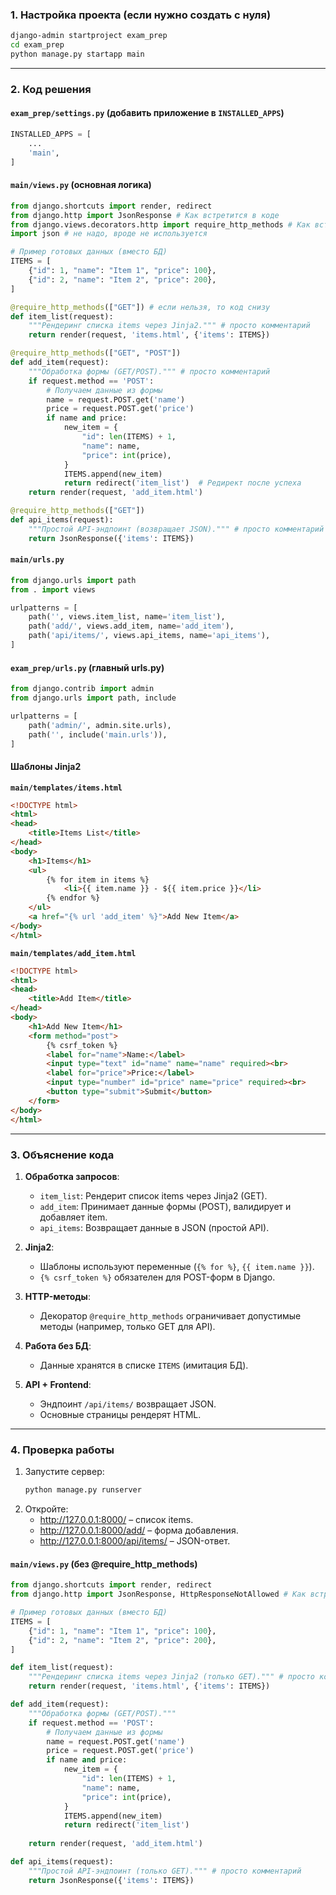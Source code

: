 ### **1. Настройка проекта (если нужно создать с нуля)**  
```bash
django-admin startproject exam_prep
cd exam_prep
python manage.py startapp main
```

---

### **2. Код решения**  

#### **`exam_prep/settings.py`** (добавить приложение в `INSTALLED_APPS`)  
```python
INSTALLED_APPS = [
    ...
    'main',
]
```

#### **`main/views.py`** (основная логика)  
```python
from django.shortcuts import render, redirect
from django.http import JsonResponse # Как встретится в коде
from django.views.decorators.http import require_http_methods # Как встретится в коде
import json # не надо, вроде не используется

# Пример готовых данных (вместо БД)
ITEMS = [
    {"id": 1, "name": "Item 1", "price": 100},
    {"id": 2, "name": "Item 2", "price": 200},
]

@require_http_methods(["GET"]) # если нельзя, то код снизу
def item_list(request):
    """Рендеринг списка items через Jinja2.""" # просто комментарий
    return render(request, 'items.html', {'items': ITEMS})

@require_http_methods(["GET", "POST"])
def add_item(request):
    """Обработка формы (GET/POST).""" # просто комментарий
    if request.method == 'POST':
        # Получаем данные из формы
        name = request.POST.get('name')
        price = request.POST.get('price')
        if name and price:
            new_item = {
                "id": len(ITEMS) + 1,
                "name": name,
                "price": int(price),
            }
            ITEMS.append(new_item)
            return redirect('item_list')  # Редирект после успеха
    return render(request, 'add_item.html')

@require_http_methods(["GET"])
def api_items(request):
    """Простой API-эндпоинт (возвращает JSON).""" # просто комментарий
    return JsonResponse({'items': ITEMS})
```

#### **`main/urls.py`**  
```python
from django.urls import path
from . import views

urlpatterns = [
    path('', views.item_list, name='item_list'),
    path('add/', views.add_item, name='add_item'),
    path('api/items/', views.api_items, name='api_items'),
]
```

#### **`exam_prep/urls.py`** (главный urls.py)  
```python
from django.contrib import admin
from django.urls import path, include

urlpatterns = [
    path('admin/', admin.site.urls),
    path('', include('main.urls')),
]
```

#### **Шаблоны Jinja2**  

**`main/templates/items.html`**  
```html
<!DOCTYPE html>
<html>
<head>
    <title>Items List</title>
</head>
<body>
    <h1>Items</h1>
    <ul>
        {% for item in items %}
            <li>{{ item.name }} - ${{ item.price }}</li>
        {% endfor %}
    </ul>
    <a href="{% url 'add_item' %}">Add New Item</a>
</body>
</html>
```

**`main/templates/add_item.html`**  
```html
<!DOCTYPE html>
<html>
<head>
    <title>Add Item</title>
</head>
<body>
    <h1>Add New Item</h1>
    <form method="post">
        {% csrf_token %}
        <label for="name">Name:</label>
        <input type="text" id="name" name="name" required><br>
        <label for="price">Price:</label>
        <input type="number" id="price" name="price" required><br>
        <button type="submit">Submit</button>
    </form>
</body>
</html>
```

---

### **3. Объяснение кода**  

1. **Обработка запросов**:  
   - `item_list`: Рендерит список items через Jinja2 (GET).  
   - `add_item`: Принимает данные формы (POST), валидирует и добавляет item.  
   - `api_items`: Возвращает данные в JSON (простой API).  

2. **Jinja2**:  
   - Шаблоны используют переменные (`{% for %}`, `{{ item.name }}`).  
   - `{% csrf_token %}` обязателен для POST-форм в Django.  

3. **HTTP-методы**:  
   - Декоратор `@require_http_methods` ограничивает допустимые методы (например, только GET для API).  

4. **Работа без БД**:  
   - Данные хранятся в списке `ITEMS` (имитация БД).  

5. **API + Frontend**:  
   - Эндпоинт `/api/items/` возвращает JSON.  
   - Основные страницы рендерят HTML.  

---

### **4. Проверка работы**  
1. Запустите сервер:  
   ```bash
   python manage.py runserver
   ```
2. Откройте:  
   - http://127.0.0.1:8000/ – список items.  
   - http://127.0.0.1:8000/add/ – форма добавления.  
   - http://127.0.0.1:8000/api/items/ – JSON-ответ.  


#### **`main/views.py`** (без @require_http_methods)  
```python
from django.shortcuts import render, redirect
from django.http import JsonResponse, HttpResponseNotAllowed # Как встретится в коде

# Пример готовых данных (вместо БД)
ITEMS = [
    {"id": 1, "name": "Item 1", "price": 100},
    {"id": 2, "name": "Item 2", "price": 200},
]

def item_list(request):
    """Рендеринг списка items через Jinja2 (только GET).""" # просто комментарий
    return render(request, 'items.html', {'items': ITEMS})

def add_item(request):
    """Обработка формы (GET/POST)."""
    if request.method == 'POST':
        # Получаем данные из формы
        name = request.POST.get('name')
        price = request.POST.get('price')
        if name and price:
            new_item = {
                "id": len(ITEMS) + 1,
                "name": name,
                "price": int(price),
            }
            ITEMS.append(new_item)
            return redirect('item_list') 
    
    return render(request, 'add_item.html')

def api_items(request):
    """Простой API-эндпоинт (только GET).""" # просто комментарий
    return JsonResponse({'items': ITEMS})
```

